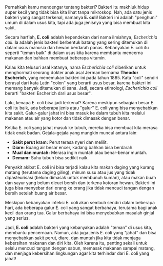 Pernahkah kamu mendengar tentang bakteri? Bakteri itu makhluk hidup super kecil yang tidak bisa kita lihat tanpa mikroskop. Nah, ada satu jenis bakteri yang sangat terkenal, namanya **E. coli**! Bakteri ini adalah "penghuni" umum di dalam usus kita, tapi ada juga jenisnya yang bisa membuat kita sakit.

Secara harfiah, **E. coli** adalah kependekan dari nama ilmiahnya, _Escherichia coli_. Ia adalah jenis bakteri berbentuk batang yang sering ditemukan di dalam usus manusia dan hewan berdarah panas. Kebanyakan E. coli itu seperti "teman baik" di dalam usus kita karena membantu mencerna makanan dan bahkan membuat beberapa vitamin.

Kalau kita telusuri asal katanya, nama _Escherichia coli_ diberikan untuk menghormati seorang dokter anak asal Jerman bernama **Theodor Escherich**, yang menemukan bakteri ini pada tahun 1885. Kata "coli" sendiri berasal dari kata Latin "colon" yang berarti usus besar, karena bakteri ini memang banyak ditemukan di sana. Jadi, secara etimologi, _Escherichia coli_ berarti "bakteri Escherich dari usus besar".

Lalu, kenapa E. coli bisa jadi terkenal? Karena meskipun sebagian besar E. coli itu baik, ada beberapa jenis atau "galur" E. coli yang bisa menyebabkan kita sakit. Galur-galur jahat ini bisa masuk ke dalam tubuh kita melalui makanan atau air yang kotor dan tidak dimasak dengan benar.

Ketika E. coli yang jahat masuk ke tubuh, mereka bisa membuat kita merasa tidak enak badan. Gejala-gejala yang mungkin muncul antara lain:

- **Sakit perut kram:** Perut terasa nyeri dan melilit.
- **Diare:** Buang air besar encer, kadang bahkan bisa berdarah.
- **Mual dan muntah:** Merasa ingin muntah atau benar-benar muntah.
- **Demam:** Suhu tubuh bisa sedikit naik.

Penyakit akibat E. coli ini bisa terjadi kalau kita makan daging yang kurang matang (terutama daging giling), minum susu atau jus yang tidak dipasteurisasi (belum dimasak untuk membunuh kuman), atau makan buah dan sayur yang belum dicuci bersih dan terkena kotoran hewan. Bakteri ini juga bisa menyebar dari orang ke orang jika tidak mencuci tangan dengan bersih setelah buang air besar.

Meskipun kebanyakan infeksi E. coli akan sembuh sendiri dalam beberapa hari, ada beberapa galur E. coli yang sangat berbahaya, terutama bagi anak kecil dan orang tua. Galur berbahaya ini bisa menyebabkan masalah ginjal yang serius.

Jadi, **E. coli** adalah bakteri yang kebanyakan adalah "teman" di usus kita, membantu pencernaan. Namun, ada juga jenis E. coli yang "jahat" dan bisa menyebabkan sakit perut, diare, dan muntah jika kita tidak menjaga kebersihan makanan dan diri kita. Oleh karena itu, penting sekali untuk selalu mencuci tangan dengan sabun, memasak makanan sampai matang, dan menjaga kebersihan lingkungan agar kita terhindar dari E. coli yang jahat!